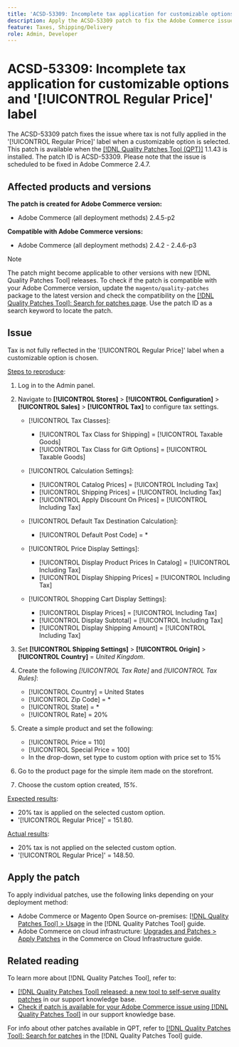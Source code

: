 ```yaml
---
title: 'ACSD-53309: Incomplete tax application for customizable options and [!UICONTROL Regular Price] label'
description: Apply the ACSD-53309 patch to fix the Adobe Commerce issue where tax is not fully applied in the '[!UICONTROL Regular Price]' label when a customizable option is selected.
feature: Taxes, Shipping/Delivery
role: Admin, Developer
---
```

# ACSD-53309: Incomplete tax application for customizable options and '[!UICONTROL Regular Price]' label

The ACSD-53309 patch fixes the issue where tax is not fully applied in the '[!UICONTROL Regular Price]' label when a customizable option is selected. This patch is available when the [[!DNL Quality Patches Tool (QPT)]](/help/announcements/adobe-commerce-announcements/magento-quality-patches-released-new-tool-to-self-serve-quality-patches.md) 1.1.43 is installed. The patch ID is ACSD-53309. Please note that the issue is scheduled to be fixed in Adobe Commerce 2.4.7.

## Affected products and versions

**The patch is created for Adobe Commerce version:**

* Adobe Commerce (all deployment methods) 2.4.5-p2

**Compatible with Adobe Commerce versions:**

* Adobe Commerce (all deployment methods) 2.4.2 - 2.4.6-p3

>[!NOTE]
>
>The patch might become applicable to other versions with new [!DNL Quality Patches Tool] releases. To check if the patch is compatible with your Adobe Commerce version, update the `magento/quality-patches` package to the latest version and check the compatibility on the [[!DNL Quality Patches Tool]: Search for patches page](https://experienceleague.adobe.com/tools/commerce-quality-patches/index.html). Use the patch ID as a search keyword to locate the patch.

## Issue

Tax is not fully reflected in the '[!UICONTROL Regular Price]' label when a customizable option is chosen.

<u>Steps to reproduce</u>:

1. Log in to the Admin panel.
1. Navigate to **[!UICONTROL Stores]** > **[!UICONTROL Configuration]** > **[!UICONTROL Sales]** > **[!UICONTROL Tax]** to configure tax settings.

    * [!UICONTROL Tax Classes]:

        * [!UICONTROL Tax Class for Shipping] = [!UICONTROL Taxable Goods]
        * [!UICONTROL Tax Class for Gift Options] = [!UICONTROL Taxable Goods]

    * [!UICONTROL Calculation Settings]:

        * [!UICONTROL Catalog Prices] = [!UICONTROL Including Tax]
        * [!UICONTROL Shipping Prices] = [!UICONTROL Including Tax]
        * [!UICONTROL Apply Discount On Prices] = [!UICONTROL Including Tax]

    * [!UICONTROL Default Tax Destination Calculation]:

        * [!UICONTROL Default Post Code] = *
    
    * [!UICONTROL Price Display Settings]:

        * [!UICONTROL Display Product Prices In Catalog] = [!UICONTROL Including Tax]
        * [!UICONTROL Display Shipping Prices] = [!UICONTROL Including Tax]
    
    * [!UICONTROL Shopping Cart Display Settings]:

        * [!UICONTROL Display Prices] = [!UICONTROL Including Tax]
        * [!UICONTROL Display Subtotal] = [!UICONTROL Including Tax]
        * [!UICONTROL Display Shipping Amount] = [!UICONTROL Including Tax]

1. Set **[!UICONTROL Shipping Settings]** > **[!UICONTROL Origin]** > **[!UICONTROL Country]** = *United Kingdom*.

1. Create the following *[!UICONTROL Tax Rate]* and *[!UICONTROL Tax Rules]*:

    * [!UICONTROL Country] = United States
    * [!UICONTROL Zip Code] = *
    * [!UICONTROL State] = *
    * [!UICONTROL Rate] = 20%
1. Create a simple product and set the following:
    * [!UICONTROL Price = 110]
    * [!UICONTROL Special Price = 100]
    * In the drop-down, set type to custom option with price set to 15%
1. Go to the product page for the simple item made on the storefront.
1. Choose the custom option created, *15%*.

<u>Expected results</u>:

* 20% tax is applied on the selected custom option.
* '[!UICONTROL Regular Price]' = 151.80.
    
<u>Actual results</u>:

* 20% tax is not applied on the selected custom option.
* '[!UICONTROL Regular Price]' = 148.50.

## Apply the patch

To apply individual patches, use the following links depending on your deployment method:

* Adobe Commerce or Magento Open Source on-premises: [[!DNL Quality Patches Tool] > Usage](https://experienceleague.adobe.com/docs/commerce-operations/tools/quality-patches-tool/usage.html) in the [!DNL Quality Patches Tool] guide.
* Adobe Commerce on cloud infrastructure: [Upgrades and Patches > Apply Patches](https://experienceleague.adobe.com/docs/commerce-cloud-service/user-guide/develop/upgrade/apply-patches.html) in the Commerce on Cloud Infrastructure guide.

## Related reading

To learn more about [!DNL Quality Patches Tool], refer to:

* [[!DNL Quality Patches Tool] released: a new tool to self-serve quality patches](/help/announcements/adobe-commerce-announcements/magento-quality-patches-released-new-tool-to-self-serve-quality-patches.md) in our support knowledge base.
* [Check if patch is available for your Adobe Commerce issue using [!DNL Quality Patches Tool]](/help/support-tools/patches-available-in-qpt-tool/check-patch-for-magento-issue-with-magento-quality-patches.md) in our support knowledge base.

For info about other patches available in QPT, refer to [[!DNL Quality Patches Tool]: Search for patches](https://experienceleague.adobe.com/tools/commerce-quality-patches/index.html) in the [!DNL Quality Patches Tool] guide.
